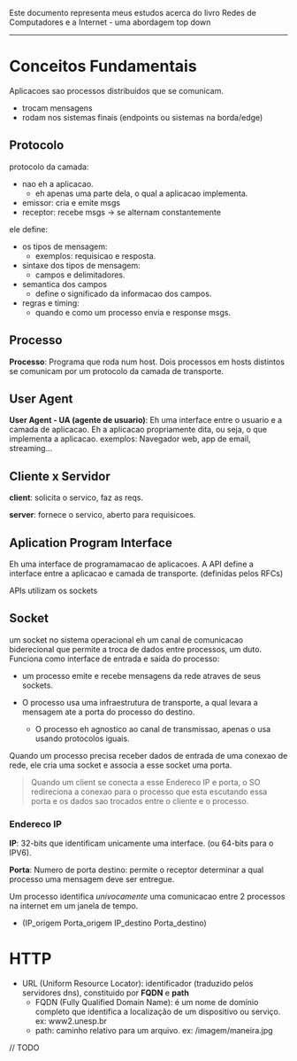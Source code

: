 Este documento representa meus estudos acerca do livro Redes de Computadores e a Internet - uma abordagem top down

---

# Conceitos Fundamentais

Aplicacoes sao processos distribuidos que se comunicam. 
- trocam mensagens
- rodam nos sistemas finais (endpoints ou sistemas na borda/edge)

## Protocolo

protocolo da camada:
- nao eh a aplicacao.
    - eh apenas uma parte dela, o qual a aplicacao implementa.
- emissor: cria e emite msgs
- receptor: recebe msgs -> se alternam constantemente

ele define:
- os tipos de mensagem:
    - exemplos: requisicao e resposta.
- sintaxe dos tipos de mensagem:
    - campos e delimitadores.
- semantica dos campos
    - define o significado da informacao dos campos.
- regras e timing:
    - quando e como um processo envia e response msgs.

## Processo
__Processo__: Programa que roda num host. Dois processos em hosts distintos se comunicam por um protocolo da camada de transporte.

## User Agent
__User Agent - UA (agente de usuario)__: Eh uma interface entre o usuario e a camada de aplicacao. Eh a aplicacao propriamente dita, ou seja, o que implementa a aplicacao.
exemplos: Navegador web, app de email, streaming...

## Cliente x Servidor
**client**: solicita o servico, faz as reqs.

**server**: fornece o servico, aberto para requisicoes.

## Aplication Program Interface
Eh uma interface de programamacao de aplicacoes. A API define a interface entre a aplicacao e camada de transporte. (definidas pelos RFCs)

APIs utilizam os sockets

## Socket 
um socket no sistema operacional eh um canal de comunicacao biderecional que permite a troca de dados entre processos, um duto. Funciona como interface de entrada e saida do processo:
- um processo emite e recebe mensagens da rede atraves de seus sockets.

- O processo usa uma infraestrutura de transporte, a qual levara a mensagem ate a porta do processo do destino.
    - O processo eh agnostico ao canal de transmissao, apenas o usa usando protocolos iguais.

Quando um processo precisa receber dados de entrada de uma conexao de rede, ele cria uma socket e associa a esse socket uma porta.

> Quando um client se conecta a esse Endereco IP e porta, o SO redireciona a conexao para o processo que esta escutando essa porta e os dados sao trocados entre o cliente e o processo.

### Endereco IP
__IP__: 32-bits que identificam unicamente uma interface. (ou 64-bits para o IPV6).

__Porta__: Numero de porta destino: permite o receptor determinar a qual processo uma mensagem deve ser entregue.

Um processo identifica _univocamente_ uma comunicacao entre 2 processos na internet em um janela de tempo.
- (IP_origem Porta_origem IP_destino Porta_destino)


# HTTP
- URL (Uniform Resource Locator): identificador (traduzido pelos servidores dns), constituido por __FQDN__ e __path__
    - FQDN (Fully Qualified Domain Name): é um nome de domínio completo que identifica a localização de um dispositivo ou serviço. ex: www2.unesp.br
    - path: caminho relativo para um arquivo. ex: /imagem/maneira.jpg

// TODO
